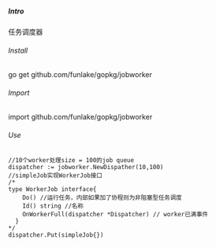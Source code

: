 ##### Intro
任务调度器
###### Install
go get github.com/funlake/gopkg/jobworker
###### Import
import github.com/funlake/gopkg/jobworker
###### Use
```
//10个worker处理size = 100的job queue
dispatcher := jobworker.NewDispather(10,100)
//simpleJob实现WorkerJob接口
/*
type WorkerJob interface{
  	Do() //运行任务，内部如果加了协程则为非阻塞型任务调度
  	Id() string //名称
  	OnWorkerFull(dispatcher *Dispatcher) // worker已满事件
  }
*/
dispatcher.Put(simpleJob{})
```
